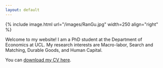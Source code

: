```yaml
---
layout: default
---
```


{% include image.html url="/images/RanGu.jpg" width=250 align="right" %}
<br>

Welcome to my website! I am a PhD student at the Department of Economics at UCL. My research interests are Macro-labor, Search and Matching, Durable Goods, and Human Capital.

You can [download my CV here](https://www.dropbox.com/s/31xmnqhnidqqq1e/RanCV.pdf?dl=0).



